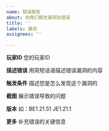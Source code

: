 ```yaml
---
name: 错误报告
about: 向我们报告漏洞及错误
title: ''
labels: 漏洞
assignees: ''

---
```


**玩家ID**
您的玩家ID

**描述错误**
用简短话语描述错误漏洞的内容

**触发条件**
描述您是怎么发现这个漏洞的

**截图**
展示错误导致的问题

**版本**
如：BE1.21.51 JE1.21.1

**更多**
补充错误的关键信息
